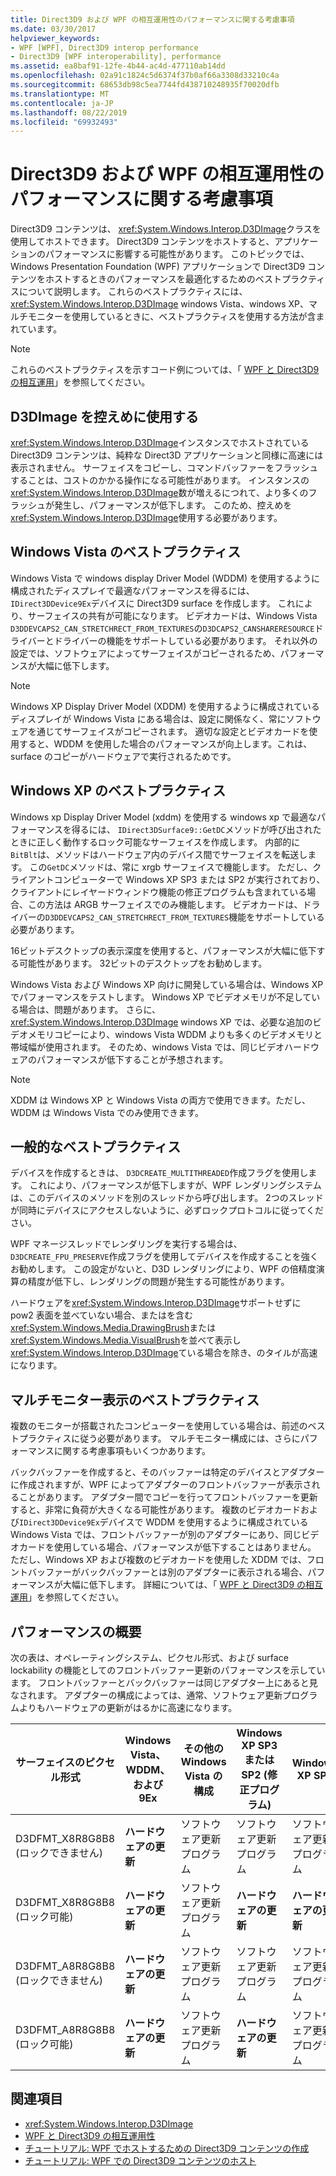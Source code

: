 ```yaml
---
title: Direct3D9 および WPF の相互運用性のパフォーマンスに関する考慮事項
ms.date: 03/30/2017
helpviewer_keywords:
- WPF [WPF], Direct3D9 interop performance
- Direct3D9 [WPF interoperability], performance
ms.assetid: ea8baf91-12fe-4b44-ac4d-477110ab14dd
ms.openlocfilehash: 02a91c1824c5d6374f37b0af66a3308d33210c4a
ms.sourcegitcommit: 68653db98c5ea7744fd438710248935f70020dfb
ms.translationtype: MT
ms.contentlocale: ja-JP
ms.lasthandoff: 08/22/2019
ms.locfileid: "69932493"
---
```

# <a name="performance-considerations-for-direct3d9-and-wpf-interoperability"></a>Direct3D9 および WPF の相互運用性のパフォーマンスに関する考慮事項
Direct3D9 コンテンツは、 <xref:System.Windows.Interop.D3DImage>クラスを使用してホストできます。 Direct3D9 コンテンツをホストすると、アプリケーションのパフォーマンスに影響する可能性があります。 このトピックでは、Windows Presentation Foundation (WPF) アプリケーションで Direct3D9 コンテンツをホストするときのパフォーマンスを最適化するためのベストプラクティスについて説明します。 これらのベストプラクティスには、 <xref:System.Windows.Interop.D3DImage> windows Vista、windows XP、マルチモニターを使用しているときに、ベストプラクティスを使用する方法が含まれています。  
  
> [!NOTE]
> これらのベストプラクティスを示すコード例については、「 [WPF と Direct3D9 の相互運用](wpf-and-direct3d9-interoperation.md)」を参照してください。  
  
## <a name="use-d3dimage-sparingly"></a>D3DImage を控えめに使用する  
 <xref:System.Windows.Interop.D3DImage>インスタンスでホストされている Direct3D9 コンテンツは、純粋な Direct3D アプリケーションと同様に高速には表示されません。 サーフェイスをコピーし、コマンドバッファーをフラッシュすることは、コストのかかる操作になる可能性があります。 インスタンスの<xref:System.Windows.Interop.D3DImage>数が増えるにつれて、より多くのフラッシュが発生し、パフォーマンスが低下します。 このため、控えめを<xref:System.Windows.Interop.D3DImage>使用する必要があります。  
  
## <a name="best-practices-on-windows-vista"></a>Windows Vista のベストプラクティス  
 Windows Vista で windows display Driver Model (WDDM) を使用するように構成されたディスプレイで最適なパフォーマンスを得るには、 `IDirect3DDevice9Ex`デバイスに Direct3D9 surface を作成します。 これにより、サーフェイスの共有が可能になります。 ビデオカードは、Windows Vista `D3DDEVCAPS2_CAN_STRETCHRECT_FROM_TEXTURES`の`D3DCAPS2_CANSHARERESOURCE`ドライバーとドライバーの機能をサポートしている必要があります。 それ以外の設定では、ソフトウェアによってサーフェイスがコピーされるため、パフォーマンスが大幅に低下します。  
  
> [!NOTE]
> Windows XP Display Driver Model (XDDM) を使用するように構成されているディスプレイが Windows Vista にある場合は、設定に関係なく、常にソフトウェアを通じてサーフェイスがコピーされます。 適切な設定とビデオカードを使用すると、WDDM を使用した場合のパフォーマンスが向上します。これは、surface のコピーがハードウェアで実行されるためです。  
  
## <a name="best-practices-on-windows-xp"></a>Windows XP のベストプラクティス  
 Windows xp Display Driver Model (xddm) を使用する windows xp で最適なパフォーマンスを得るには、 `IDirect3DSurface9::GetDC`メソッドが呼び出されたときに正しく動作するロック可能なサーフェイスを作成します。 内部的に`BitBlt`は、メソッドはハードウェア内のデバイス間でサーフェイスを転送します。 この`GetDC`メソッドは、常に xrgb サーフェイスで機能します。 ただし、クライアントコンピューターで Windows XP SP3 または SP2 が実行されており、クライアントにレイヤードウィンドウ機能の修正プログラムも含まれている場合、この方法は ARGB サーフェイスでのみ機能します。 ビデオカードは、ドライバーの`D3DDEVCAPS2_CAN_STRETCHRECT_FROM_TEXTURES`機能をサポートしている必要があります。  
  
 16ビットデスクトップの表示深度を使用すると、パフォーマンスが大幅に低下する可能性があります。 32ビットのデスクトップをお勧めします。  
  
 Windows Vista および Windows XP 向けに開発している場合は、Windows XP でパフォーマンスをテストします。 Windows XP でビデオメモリが不足している場合は、問題があります。 さらに、 <xref:System.Windows.Interop.D3DImage> windows XP では、必要な追加のビデオメモリコピーにより、windows Vista WDDM よりも多くのビデオメモリと帯域幅が使用されます。 そのため、windows Vista では、同じビデオハードウェアのパフォーマンスが低下することが予想されます。  
  
> [!NOTE]
> XDDM は Windows XP と Windows Vista の両方で使用できます。ただし、WDDM は Windows Vista でのみ使用できます。  
  
## <a name="general-best-practices"></a>一般的なベストプラクティス  
 デバイスを作成するときは、 `D3DCREATE_MULTITHREADED`作成フラグを使用します。 これにより、パフォーマンスが低下しますが、WPF レンダリングシステムは、このデバイスのメソッドを別のスレッドから呼び出します。 2つのスレッドが同時にデバイスにアクセスしないように、必ずロックプロトコルに従ってください。  
  
 WPF マネージスレッドでレンダリングを実行する場合は、 `D3DCREATE_FPU_PRESERVE`作成フラグを使用してデバイスを作成することを強くお勧めします。 この設定がないと、D3D レンダリングにより、WPF の倍精度演算の精度が低下し、レンダリングの問題が発生する可能性があります。  
  
 ハードウェアを<xref:System.Windows.Interop.D3DImage>サポートせずに pow2 表面を並べていない場合、またはを含む<xref:System.Windows.Media.DrawingBrush>または<xref:System.Windows.Media.VisualBrush>を並べて表示し<xref:System.Windows.Interop.D3DImage>ている場合を除き、のタイルが高速になります。  
  
## <a name="best-practices-for-multi-monitor-displays"></a>マルチモニター表示のベストプラクティス  
 複数のモニターが搭載されたコンピューターを使用している場合は、前述のベストプラクティスに従う必要があります。 マルチモニター構成には、さらにパフォーマンスに関する考慮事項もいくつかあります。  
  
 バックバッファーを作成すると、そのバッファーは特定のデバイスとアダプターに作成されますが、WPF によってアダプターのフロントバッファーが表示されることがあります。 アダプター間でコピーを行ってフロントバッファーを更新すると、非常に負荷が大きくなる可能性があります。 複数のビデオカードおよび`IDirect3DDevice9Ex`デバイスで WDDM を使用するように構成されている Windows Vista では、フロントバッファーが別のアダプターにあり、同じビデオカードを使用している場合、パフォーマンスが低下することはありません。 ただし、Windows XP および複数のビデオカードを使用した XDDM では、フロントバッファーがバックバッファーとは別のアダプターに表示される場合、パフォーマンスが大幅に低下します。 詳細については、「 [WPF と Direct3D9 の相互運用](wpf-and-direct3d9-interoperation.md)」を参照してください。  
  
## <a name="performance-summary"></a>パフォーマンスの概要  
 次の表は、オペレーティングシステム、ピクセル形式、および surface lockability の機能としてのフロントバッファー更新のパフォーマンスを示しています。 フロントバッファーとバックバッファーは同じアダプター上にあると見なされます。 アダプターの構成によっては、通常、ソフトウェア更新プログラムよりもハードウェアの更新がはるかに高速になります。  
  
|サーフェイスのピクセル形式|Windows Vista、WDDM、および9Ex|その他の Windows Vista の構成|Windows XP SP3 または SP2 (修正プログラム)|Windows XP SP2|  
|--------------------------|---------------------------------|----------------------------------------|--------------------------------------|--------------------|  
|D3DFMT_X8R8G8B8 (ロックできません)|**ハードウェアの更新**|ソフトウェア更新プログラム|ソフトウェア更新プログラム|ソフトウェア更新プログラム|  
|D3DFMT_X8R8G8B8 (ロック可能)|**ハードウェアの更新**|ソフトウェア更新プログラム|**ハードウェアの更新**|**ハードウェアの更新**|  
|D3DFMT_A8R8G8B8 (ロックできません)|**ハードウェアの更新**|ソフトウェア更新プログラム|ソフトウェア更新プログラム|ソフトウェア更新プログラム|  
|D3DFMT_A8R8G8B8 (ロック可能)|**ハードウェアの更新**|ソフトウェア更新プログラム|**ハードウェアの更新**|ソフトウェア更新プログラム|  
  
## <a name="see-also"></a>関連項目

- <xref:System.Windows.Interop.D3DImage>
- [WPF と Direct3D9 の相互運用性](wpf-and-direct3d9-interoperation.md)
- [チュートリアル: WPF でホストするための Direct3D9 コンテンツの作成](walkthrough-creating-direct3d9-content-for-hosting-in-wpf.md)
- [チュートリアル: WPF での Direct3D9 コンテンツのホスト](walkthrough-hosting-direct3d9-content-in-wpf.md)
